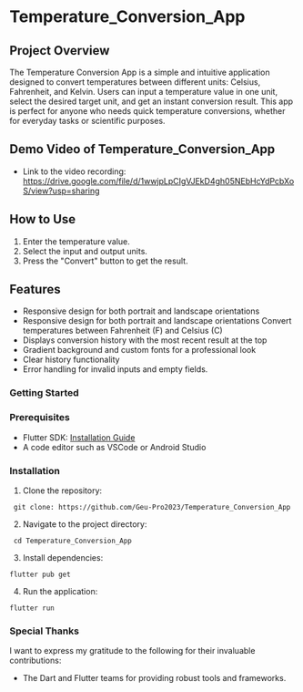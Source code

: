 # Temperature_Conversion_App

## Project Overview
The Temperature Conversion App is a simple and intuitive application designed to convert temperatures between different units: Celsius, Fahrenheit, and Kelvin. Users can input a temperature value in one unit, select the desired target unit, and get an instant conversion result. This app is perfect for anyone who needs quick temperature conversions, whether for everyday tasks or scientific purposes.

## Demo Video of Temperature_Conversion_App

- Link to the video recording: https://drive.google.com/file/d/1wwjpLpCIgVJEkD4gh05NEbHcYdPcbXoS/view?usp=sharing

## How to Use
1. Enter the temperature value.
2. Select the input and output units.
3. Press the "Convert" button to get the result.

## Features

- Responsive design for both portrait and landscape orientations
- Responsive design for both portrait and landscape orientations Convert temperatures between Fahrenheit (F) and Celsius (C)
- Displays conversion history with the most recent result at the top
- Gradient background and custom fonts for a professional look
- Clear history functionality
- Error handling for invalid inputs and empty fields.


### Getting Started

### Prerequisites

- Flutter SDK: [Installation Guide](https://flutter.dev/docs/get-started/install)
- A code editor such as VSCode or Android Studio

### Installation

1. Clone the repository:

```
 git clone: https://github.com/Geu-Pro2023/Temperature_Conversion_App
```

2. Navigate to the project directory:

```
 cd Temperature_Conversion_App
```

3. Install dependencies:

```
flutter pub get
```

4. Run the application:

```
flutter run
```

### Special Thanks
I want to express my gratitude to the following for their invaluable contributions:
- The Dart and Flutter teams for providing robust tools and frameworks.
